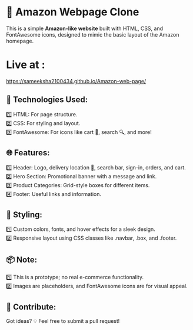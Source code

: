 # 🛒 Amazon Webpage Clone
This is a simple **Amazon-like website** built with HTML, CSS, and FontAwesome icons, designed to mimic the basic layout of the Amazon homepage.<br>

# Live at :
https://sameeksha2100434.github.io/Amazon-web-page/

## 🚀 Technologies Used:

1️⃣ HTML: For page structure. <br>
2️⃣ CSS: For styling and layout. <br>
3️⃣ FontAwesome: For icons like cart 🛒, search 🔍, and more! <br>


## 🌐 Features:
1️⃣ Header: Logo, delivery location 📍, search bar, sign-in, orders, and cart. <br>
2️⃣ Hero Section: Promotional banner with a message and link. <br>
3️⃣ Product Categories: Grid-style boxes for different items. <br>
4️⃣ Footer: Useful links and information. <br>


## 🎨 Styling:

1️⃣ Custom colors, fonts, and hover effects for a sleek design. <br>
2️⃣ Responsive layout using CSS classes like .navbar, .box, and .footer. <br>


## 📦 Note:
1️⃣ This is a prototype; no real e-commerce functionality. <br>
2️⃣ Images are placeholders, and FontAwesome icons are for visual appeal. <br>


## 🤝 Contribute:
Got ideas? 💡 Feel free to submit a pull request!
